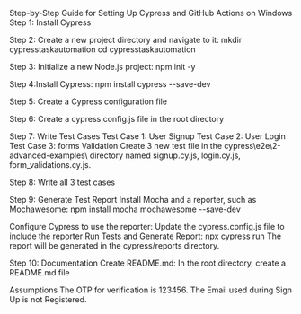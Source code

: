 Step-by-Step Guide for Setting Up Cypress and GitHub Actions on Windows
Step 1: Install Cypress

Step 2: Create a new project directory and navigate to it:
mkdir cypresstaskautomation
cd cypresstaskautomation

Step 3: Initialize a new Node.js project:
npm init -y

Step 4:Install Cypress:
npm install cypress --save-dev

Step 5: Create a Cypress configuration file

Step 6: Create a cypress.config.js file in the root directory

Step 7: Write Test Cases
Test Case 1: User Signup
Test Case 2: User Login
Test Case 3: forms Validation
Create 3 new test file in the cypress\e2e\2-advanced-examples\ directory named signup.cy.js, login.cy.js, form_validations.cy.js.

Step 8: Write all 3  test cases

Step 9: Generate Test Report
Install Mocha and a reporter, such as Mochawesome:
npm install mocha mochawesome --save-dev

Configure Cypress to use the reporter:
Update the cypress.config.js file to include the reporter
Run Tests and Generate Report:
npx cypress run
The report will be generated in the cypress/reports directory.

Step 10: Documentation
Create README.md:
In the root directory, create a README.md file

Assumptions
The OTP for verification is 123456.
The Email used during Sign Up is not Registered.
